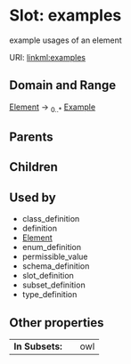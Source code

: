 
# Slot: examples


example usages of an element

URI: [linkml:examples](https://w3id.org/linkml/examples)


## Domain and Range

[Element](Element.md) ->  <sub>0..*</sub> [Example](Example.md)

## Parents


## Children


## Used by

 * class_definition
 * definition
 * [Element](Element.md)
 * enum_definition
 * permissible_value
 * schema_definition
 * slot_definition
 * subset_definition
 * type_definition

## Other properties

|  |  |  |
| --- | --- | --- |
| **In Subsets:** | | owl |

